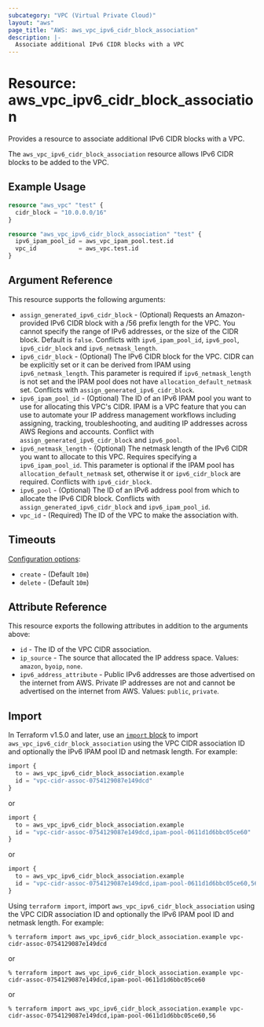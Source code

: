 ```yaml
---
subcategory: "VPC (Virtual Private Cloud)"
layout: "aws"
page_title: "AWS: aws_vpc_ipv6_cidr_block_association"
description: |-
  Associate additional IPv6 CIDR blocks with a VPC
---
```


# Resource: aws_vpc_ipv6_cidr_block_association

Provides a resource to associate additional IPv6 CIDR blocks with a VPC.

The `aws_vpc_ipv6_cidr_block_association` resource allows IPv6 CIDR blocks to be added to the VPC.

## Example Usage

```terraform
resource "aws_vpc" "test" {
  cidr_block = "10.0.0.0/16"
}

resource "aws_vpc_ipv6_cidr_block_association" "test" {
  ipv6_ipam_pool_id = aws_vpc_ipam_pool.test.id
  vpc_id            = aws_vpc.test.id
}
```

## Argument Reference

This resource supports the following arguments:

* `assign_generated_ipv6_cidr_block` - (Optional) Requests an Amazon-provided IPv6 CIDR block with a /56 prefix length for the VPC. You cannot specify the range of IPv6 addresses, or the size of the CIDR block. Default is `false`. Conflicts with `ipv6_ipam_pool_id`, `ipv6_pool`, `ipv6_cidr_block` and `ipv6_netmask_length`.
* `ipv6_cidr_block` - (Optional) The IPv6 CIDR block for the VPC. CIDR can be explicitly set or it can be derived from IPAM using `ipv6_netmask_length`. This parameter is required if `ipv6_netmask_length` is not set and the IPAM pool does not have `allocation_default_netmask` set. Conflicts with `assign_generated_ipv6_cidr_block`.
* `ipv6_ipam_pool_id` - (Optional) The ID of an IPv6 IPAM pool you want to use for allocating this VPC's CIDR. IPAM is a VPC feature that you can use to automate your IP address management workflows including assigning, tracking, troubleshooting, and auditing IP addresses across AWS Regions and accounts. Conflict with `assign_generated_ipv6_cidr_block` and `ipv6_pool`.
* `ipv6_netmask_length` - (Optional) The netmask length of the IPv6 CIDR you want to allocate to this VPC. Requires specifying a `ipv6_ipam_pool_id`. This parameter is optional if the IPAM pool has `allocation_default_netmask` set, otherwise it or `ipv6_cidr_block` are required. Conflicts with `ipv6_cidr_block`.
* `ipv6_pool` - (Optional) The  ID of an IPv6 address pool from which to allocate the IPv6 CIDR block. Conflicts with `assign_generated_ipv6_cidr_block` and `ipv6_ipam_pool_id`.
* `vpc_id` - (Required) The ID of the VPC to make the association with.

## Timeouts

[Configuration options](https://developer.hashicorp.com/terraform/language/resources/syntax#operation-timeouts):

- `create` - (Default `10m`)
- `delete` - (Default `10m`)

## Attribute Reference

This resource exports the following attributes in addition to the arguments above:

* `id` - The ID of the VPC CIDR association.
* `ip_source` - The source that allocated the IP address space. Values: `amazon`, `byoip`, `none`.
* `ipv6_address_attribute` - Public IPv6 addresses are those advertised on the internet from AWS. Private IP addresses are not and cannot be advertised on the internet from AWS. Values: `public`, `private`.

## Import

In Terraform v1.5.0 and later, use an [`import` block](https://developer.hashicorp.com/terraform/language/import) to import `aws_vpc_ipv6_cidr_block_association` using the VPC CIDR association ID and optionally the IPv6 IPAM pool ID and netmask length. For example:

```terraform
import {
  to = aws_vpc_ipv6_cidr_block_association.example
  id = "vpc-cidr-assoc-0754129087e149dcd"
}
```

or

```terraform
import {
  to = aws_vpc_ipv6_cidr_block_association.example
  id = "vpc-cidr-assoc-0754129087e149dcd,ipam-pool-0611d1d6bbc05ce60"
}
```

or

```terraform
import {
  to = aws_vpc_ipv6_cidr_block_association.example
  id = "vpc-cidr-assoc-0754129087e149dcd,ipam-pool-0611d1d6bbc05ce60,56"
}
```

Using `terraform import`, import `aws_vpc_ipv6_cidr_block_association` using the VPC CIDR association ID and optionally the IPv6 IPAM pool ID and netmask length. For example:

```console
% terraform import aws_vpc_ipv6_cidr_block_association.example vpc-cidr-assoc-0754129087e149dcd
```

or

```console
% terraform import aws_vpc_ipv6_cidr_block_association.example vpc-cidr-assoc-0754129087e149dcd,ipam-pool-0611d1d6bbc05ce60
```

or

```console
% terraform import aws_vpc_ipv6_cidr_block_association.example vpc-cidr-assoc-0754129087e149dcd,ipam-pool-0611d1d6bbc05ce60,56
```
